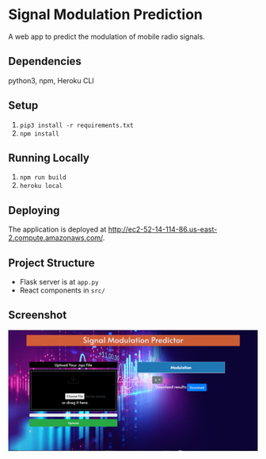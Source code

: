 # Signal Modulation Prediction
A web app to predict the modulation of mobile radio signals.
## Dependencies

python3, npm, Heroku CLI

## Setup

1. `pip3 install -r requirements.txt`
2. `npm install`

## Running Locally

1. `npm run build`
2. `heroku local`

## Deploying

The application is deployed at http://ec2-52-14-114-86.us-east-2.compute.amazonaws.com/.

## Project Structure

* Flask server is at `app.py`
* React components in `src/`

## Screenshot

![alt text](https://github.com/Rachneet/amc-app/blob/master/app_screenshot.PNG?raw=true)




